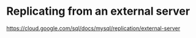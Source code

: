 # Replicating from an external server

https://cloud.google.com/sql/docs/mysql/replication/external-server
